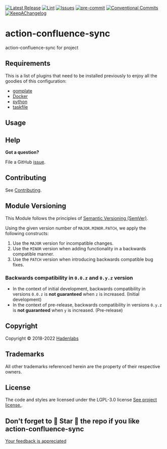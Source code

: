  <!-- Space: Projects --> 
<!-- Title: ActionConfluenceSync --> 



<!--


  ** DO NOT EDIT THIS FILE
  **
  ** 1) Make all changes to `provision/generator/README.yaml`
  ** 2) Run`task readme` to rebuild this file.
  **
  ** (We maintain HUNDREDS of open source projects. This is how we maintain our sanity.)
  **


  -->


 [![Latest Release](https://img.shields.io/github/release/hadenlabs/action-confluence-sync)](https://github.com/hadenlabs/action-confluence-sync/releases) [![Lint](https://img.shields.io/github/workflow/status/hadenlabs/action-confluence-sync/lint-code)](https://github.com/hadenlabs/action-confluence-sync/actions) [![Issues](https://img.shields.io/github/issues/hadenlabs/action-confluence-sync)](https://github.com/hadenlabs/action-confluence-sync/issues) [![pre-commit](https://img.shields.io/badge/pre--commit-enabled-brightgreen?logo=pre-commit&logoColor=white)](https://github.com/pre-commit/pre-commit) [![Conventional Commits](https://img.shields.io/badge/Conventional%20Commits-1.0.0-yellow)](https://conventionalcommits.org) [![KeepAChangelog](https://img.shields.io/badge/changelog-Keep%20a%20Changelog%20v1.0.0-orange)](https://keepachangelog.com)

# action-confluence-sync




action-confluence-sync for project 











## Requirements


This is a list of plugins that need to be installed previously to enjoy all the goodies of this configuration:

- [gomplate](https://github.com/hairyhenderson/gomplate)
- [Docker](https://www.docker.com)
- [python](https://www.python.org)
- [taskfile](https://github.com/go-task/task)





## Usage














## Help

**Got a question?**

File a GitHub [issue](https://github.com/hadenlabs/action-confluence-sync/issues).


## Contributing

See [Contributing](./docs/contributing.md).

## Module Versioning

This Module follows the principles of [Semantic Versioning (SemVer)](https://semver.org/).

Using the given version number of `MAJOR.MINOR.PATCH`, we apply the following constructs:

1. Use the `MAJOR` version for incompatible changes.
1. Use the `MINOR` version when adding functionality in a backwards compatible manner.
1. Use the `PATCH` version when introducing backwards compatible bug fixes.

### Backwards compatibility in `0.0.z` and `0.y.z` version

- In the context of initial development, backwards compatibility in versions `0.0.z` is **not guaranteed** when `z` is
  increased. (Initial development)
- In the context of pre-release, backwards compatibility in versions `0.y.z` is **not guaranteed** when `y` is
  increased. (Pre-release)




## Copyright

Copyright © 2018-2022 [Hadenlabs](https://hadenlabs.com)



## Trademarks

All other trademarks referenced herein are the property of their respective owners.






## License

The code and styles are licensed under the LGPL-3.0 license [See project license.](LICENSE).



## Don't forget to 🌟 Star 🌟 the repo if you like action-confluence-sync


[Your feedback is appreciated](https://github.com/hadenlabs/action-confluence-sync/issues)

